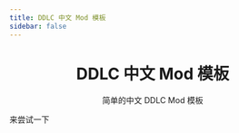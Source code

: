 ```yaml
---
title: DDLC 中文 Mod 模板
sidebar: false
---
```


<!-- <template>
  <a-breadcrumb>
    <a-breadcrumb-item><a href="/">DokiMod</a></a-breadcrumb-item>
    <a-breadcrumb-item><a href="/products">产品</a></a-breadcrumb-item>
    <a-breadcrumb-item><a href="/products/cnmodtemp">DDLC 中文 Mod 模板</a></a-breadcrumb-item>
  </a-breadcrumb>
</template> -->

<h1 align="center">DDLC 中文 Mod 模板</h1>

<center>简单的中文 DDLC Mod 模板</center>

<!-- <template>
  <div>
    <a-menu v-model="current" mode="horizontal">
      <a-menu-item key="intro">
      <a-icon type="align-left" />简介</a-menu-item>
      <a-menu-item key="download">
        <a href="/downloads/cnmodtemp"><a-icon type="download" />下载</a>
      </a-menu-item>
      <a-menu-item key="doc"> <a-icon type="file-text" />文档</a-menu-item>
    </a-menu>
  </div>
</template>
<script>
export default {
  data() {
    return {
      current: ['intro'],
    };
  },
};
</script> -->

来尝试一下